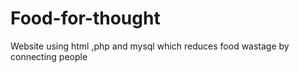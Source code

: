 # Food-for-thought
Website using html ,php and mysql which reduces food wastage by connecting people
